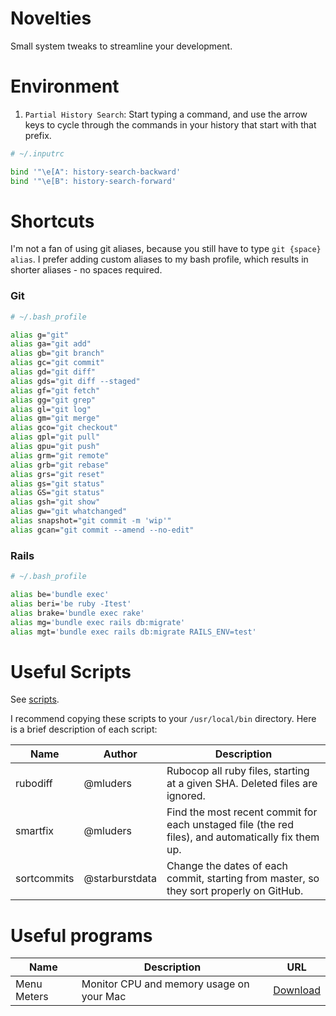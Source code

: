# Novelties
Small system tweaks to streamline your development.


# Environment

1. `Partial History Search`: Start typing a command, and use the arrow keys to cycle through the commands in your history that start with that prefix.
```bash
# ~/.inputrc

bind '"\e[A": history-search-backward'
bind '"\e[B": history-search-forward'
```

# Shortcuts

I'm not a fan of using git aliases, because you still have to type `git {space} alias`. I prefer adding custom aliases to my bash profile, which results in shorter aliases - no spaces required.

### Git
```bash
# ~/.bash_profile

alias g="git"
alias ga="git add"
alias gb="git branch"
alias gc="git commit"
alias gd="git diff"
alias gds="git diff --staged"
alias gf="git fetch"
alias gg="git grep"
alias gl="git log"
alias gm="git merge"
alias gco="git checkout"
alias gpl="git pull"
alias gpu="git push"
alias grm="git remote"
alias grb="git rebase"
alias grs="git reset"
alias gs="git status"
alias GS="git status"
alias gsh="git show"
alias gw="git whatchanged"
alias snapshot="git commit -m 'wip'"
alias gcan="git commit --amend --no-edit"
```

### Rails
```bash
# ~/.bash_profile

alias be='bundle exec'
alias beri='be ruby -Itest'
alias brake='bundle exec rake'
alias mg='bundle exec rails db:migrate'
alias mgt='bundle exec rails db:migrate RAILS_ENV=test'
```

# Useful Scripts
See [scripts](./scripts).

I recommend copying these scripts to your `/usr/local/bin` directory. Here is a brief description of each script:

| Name        | Author         | Description                                                                                        |
|-------------|----------------|----------------------------------------------------------------------------------------------------|
| rubodiff    | @mluders       | Rubocop all ruby files, starting at a given SHA. Deleted files are ignored.                        |
| smartfix    | @mluders       | Find the most recent commit for each unstaged file (the red files), and automatically fix them up. |
| sortcommits | @starburstdata | Change the dates of each commit, starting from master, so they sort properly on GitHub.            |



# Useful programs
| Name        | Description                              | URL                                                                    |
|-------------|------------------------------------------|------------------------------------------------------------------------|
| Menu Meters | Monitor CPU and memory usage on your Mac | [Download](https://member.ipmu.jp/yuji.tachikawa/MenuMetersElCapitan/) |
